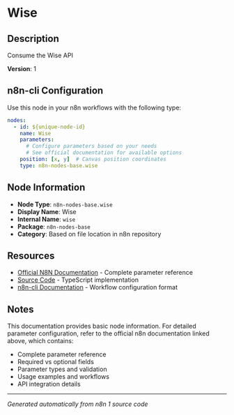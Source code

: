 # Wise

## Description

Consume the Wise API

**Version**: 1

## n8n-cli Configuration

Use this node in your n8n workflows with the following type:

```yaml
nodes:
  - id: ${unique-node-id}
    name: Wise
    parameters:
      # Configure parameters based on your needs
      # See official documentation for available options
    position: [x, y]  # Canvas position coordinates
    type: n8n-nodes-base.wise
```

## Node Information

- **Node Type**: `n8n-nodes-base.wise`
- **Display Name**: Wise
- **Internal Name**: `wise`
- **Package**: `n8n-nodes-base`
- **Category**: Based on file location in n8n repository

## Resources

- [Official N8N Documentation](https://docs.n8n.io/integrations/builtin/app-nodes/n8n-nodes-base.wise/) - Complete parameter reference
- [Source Code](https://github.com/n8n-io/n8n/blob/master/packages/nodes-base/nodes/Wise/Wise.node.ts) - TypeScript implementation
- [n8n-cli Documentation](https://github.com/edenreich/n8n-cli) - Workflow configuration format

## Notes

This documentation provides basic node information. For detailed parameter configuration, 
refer to the official n8n documentation linked above, which contains:

- Complete parameter reference
- Required vs optional fields
- Parameter types and validation
- Usage examples and workflows
- API integration details

---
*Generated automatically from n8n 1 source code*
